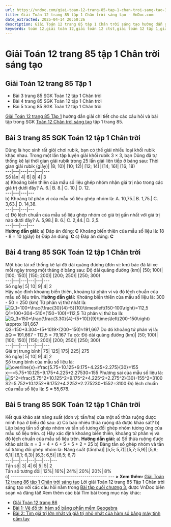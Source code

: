 ```yaml
---
url: https://vndoc.com/giai-toan-12-trang-85-tap-1-chan-troi-sang-tao-328272
title: Giải Toán 12 trang 85 tập 1 Chân trời sáng tạo - VnDoc.com
date_extracted: 2025-04-14 20:50:26
description: Giải Toán 12 trang 85 tập 1 Chân trời sáng tạo hướng dẫn giải chi tiết các câu hỏi và bài tập trong SGK Toán 12 Chân trời sáng tạo tập 1.
keywords: toán 12,giải toán 12,giải toán 12 ctst,giải toán 12 tập 1,giải toán 12 Chân trời sáng tạo,toán 12 Chân trời sáng tạo tập 1,toán 12 Chân trời sáng tạo,Toán 12 Chân trời sáng tạo Bài tập cuối chương 3,giải Toán 12 Chân trời sáng tạo Bài tập cuối chương 3,Toán 12 CTST bài tập cuối chương 3,giải toán 12 trang 84,giải toán 12 trang 85,giải toán 12 trang 86,toán 12 trang 85,giải toán 12 trang 85 chân trời,toán 12 trang 85 chân trời
---
```


# Giải Toán 12 trang 85 tập 1 Chân trời sáng tạo
## **Giải Toán 12 trang 85 Tập 1**
  * Bài 3 trang 85 SGK Toán 12 tập 1 Chân trời
  * Bài 4 trang 85 SGK Toán 12 tập 1 Chân trời
  * Bài 5 trang 85 SGK Toán 12 tập 1 Chân trời

[Giải Toán 12 trang 85 Tập 1](<https://vndoc.com/giai-toan-12-trang-85-tap-1-chan-troi-sang-tao-328272>) hướng dẫn giải chi tiết cho các câu hỏi và bài tập trong SGK [Toán 12 Chân trời sáng tạo](<https://vndoc.com/toan-12-chan-troi-sang-tao>) tập 1 trang 85.
## Bài 3 trang 85 SGK Toán 12 tập 1 Chân trời
Dũng là học sinh rất giỏi chơi rubik, bạn có thể giải nhiều loại khối rubik khác nhau. Trong một lần tập luyện giải khối rubik 3 × 3, bạn Dũng đã tự thống kê lại thời gian giải rubik trong 25 lần giải liên tiếp ở bảng sau:
Thời gian giải rubik \(giây\)| \[8; 10\)| \[10; 12\)| \[12; 14\)| \[14; 16\)| \[16; 18\)  
---|---|---|---|---|---  
Số lần| 4| 6| 8| 4| 3  
a\) Khoảng biến thiên của mẫu số liệu ghép nhóm nhận giá trị nào trong các giá trị dưới đây?
A. 6.| B. 8.| C. 10.| D. 12.  
---|---|---|---  
b\) Khoảng tứ phân vị của mẫu số liệu ghép nhóm là:
A. 10,75.| B. 1,75.| C. 3,63.| D. 14,38.  
---|---|---|---  
c\) Độ lệch chuẩn của mẫu số liệu ghép nhóm có giá trị gần nhất với giá trị nào dưới đây?
A. 5,98.| B. 6.| C. 2,44.| D. 2,5.  
---|---|---|---  
**Hướng dẫn giải:**
a\) Đáp án đúng: **C**
Khoảng biến thiên của mẫu số liệu là: 18 - 8 = 10 \(giây\)
b\) Đáp án đúng: **C**
c\) Đáp án đúng: **C**
## Bài 4 trang 85 SGK Toán 12 tập 1 Chân trời
Một bác tài xế thống kê lại độ dài quãng đường \(đơn vị: km\) bác đã lái xe mỗi ngày trong một tháng ở bảng sau:
Độ dài quãng đường \(km\)| \[50; 100\)| \[100; 150\)| \[150; 200\)| \[200; 250\)| \[250; 300\)  
---|---|---|---|---|---  
Số ngày| 5| 10| 9| 4| 2  
Hãy xác định khoảng biến thiên, khoảng tứ phân vị và độ lệch chuẩn của mẫu số liệu trên.
**Hướng dẫn giải:**
Khoảng biến thiên của mẫu số liệu là: 300 - 50 = 250 \(km\)
Tứ phân vị thứ nhất là: ![Q_1=100+\\frac{\\frac{30}{4}-5}{10}\\times\\left\(150-100\\right\)=112,5](https://i.vdoc.vn/data/image/blank.png)Q1=100+304−510×\(150−100\)=112,5
Tứ phân vị thứ ba là: ![Q_3=150+\\frac{\\frac{3.30}{4}-\(5+10\)}{9}\\times\\left\(200-150\\right\) \\approx 191,667](https://i.vdoc.vn/data/image/blank.png)Q3=150+3.304−\(5+10\)9×\(200−150\)≈191,667
Do đó khoảng tứ phân vị là: ΔQ ≈ 191,667 - 112,5 = 79,167
Ta có:
Độ dài quãng đường \(km\)| \[50; 100\)| \[100; 150\)| \[150; 200\)| \[200; 250\)| \[250; 300\)  
---|---|---|---|---|---  
Giá trị trung bình| 75| 125| 175| 225| 275  
Số ngày| 5| 10| 9| 4| 2  
Số trung bình của mẫu số liệu là:
![\\overline{x}=\\frac{5.75+10.125+9.175+4.225+2.275}{30}=155](https://i.vdoc.vn/data/image/blank.png)x―=5.75+10.125+9.175+4.225+2.27530=155
Phương sai của mẫu số liệu là:
![S^2=\\frac{5.75^2+10.125^2+9.175^2+4.225^2+2.275^2}{30}-155^2=3100](https://i.vdoc.vn/data/image/blank.png)S2=5.752+10.1252+9.1752+4.2252+2.275230−1552=3100
Độ lệch chuẩn của mẫu số liệu là: S ≈ 55,678.
## Bài 5 trang 85 SGK Toán 12 tập 1 Chân trời
Kết quả khảo sát năng suất \(đơn vị: tấn/ha\) của một số thửa ruộng được minh họa ở biểu đồ sau:
a\) Có bao nhiêu thửa ruộng đã được khảo sát?
b\) Lập bảng tần số ghép nhóm và tần số tương đối ghép nhóm tương ứng của mẫu số liệu trên.
c\) Hãy xác định khoảng biến thiên, khoảng tứ phân vị và độ lệch chuẩn của mẫu số liệu trên.
**Hướng dẫn giải:**
a\) Số thửa ruộng được khảo sát là:
n = 3 + 4 + 6 + 5 + 5 + 2 = 25
b\) Bảng tần số ghép nhóm và tần số tương đối ghép nhóm là:
Năng suất \(tấn/ha\)| \[5,5; 5,7\)| \[5,7; 5,9\)| \[5,9; 6,1\)| \[6,1; 6,3\)| \[6,3; 6,5\)| \[6,5; 6,7\)  
---|---|---|---|---|---|---  
Tần số| 3| 4| 6| 5| 5| 2  
Tần số tương đối| 12%| 16%| 24%| 20%| 20%| 8%  
c\)
\-----------------------------------------------
**\--- > Xem thêm:** [Giải Toán 12 trang 86 tập 1 Chân trời sáng tạo](<https://vndoc.com/giai-toan-12-trang-86-tap-1-chan-troi-sang-tao-328275>)
Lời giải Toán 12 trang 85 Tập 1 Chân trời sáng tạo với các câu hỏi nằm trong [Bài tập cuối chương 3](<https://vndoc.com/toan-12-chan-troi-sang-tao-bai-tap-cuoi-chuong-3-320521>), được VnDoc biên soạn và đăng tải\!
Xem thêm các bài Tìm bài trong mục này khác:
  * [Giải Toán 12 trang 86](</giai-toan-12-trang-86-tap-1-chan-troi-sang-tao-328275>)
  * [Bài 1: Vẽ đồ thị hàm số bằng phần mềm Geogebra](</toan-12-chan-troi-sang-tao-bai-1-ve-do-thi-ham-so-bang-phan-mem-geogebra-320524>)
  * [Bài 2: Tìm giá trị lớn nhất và giá trị nhỏ nhất của hàm số bằng máy tính cầm tay](</toan-12-chan-troi-sang-tao-bai-2-tim-gia-tri-lon-nhat-va-gia-tri-nho-nhat-cua-ham-so-bang-may-tinh-cam-tay-320533>)

